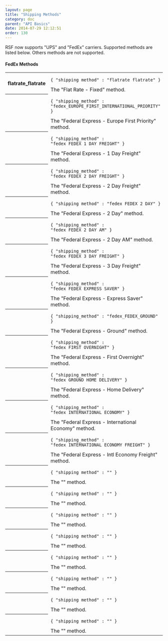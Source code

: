 ```yaml
---
layout: page
title: "Shipping Methods"
category: doc
parent: "API Basics"
date: 2014-07-29 12:12:51
order: 130
---
```


RSF now supports "UPS" and "FedEx" carriers. Supported methods are listed below. Others methods are not supported.

#### FedEx Methods

<table class="table-striped">
<tr>
  <th>flatrate_flatrate</th>
  <td>
  	<pre><code>{ "shipping_method" : "flatrate_flatrate" }</code></pre>
  	The "Flat Rate - Fixed" method.
  </td>	
</tr>
<tr>
  <th></th>
  <td>
  	<pre><code>{ "shipping_method" : "fedex_EUROPE_FIRST_INTERNATIONAL_PRIORITY" }</code></pre>
  	The "Federal Express - Europe First Priority" method.
  </td>	
</tr>
<tr>
  <th></th>
  <td>
  	<pre><code>{ "shipping_method" : "fedex_FEDEX_1_DAY_FREIGHT" }</code></pre>
  	The "Federal Express - 1 Day Freight" method.
  </td>	
</tr>
<tr>
  <th></th>
  <td>
  	<pre><code>{ "shipping_method" : "fedex_FEDEX_2_DAY_FREIGHT" }</code></pre>
  	The "Federal Express - 2 Day Freight" method.
  </td>	
</tr>
<tr>
  <th></th>
  <td>
  	<pre><code>{ "shipping_method" : "fedex_FEDEX_2_DAY" }</code></pre>
  	The "Federal Express - 2 Day" method.
  </td>	
</tr>
<tr>
  <th></th>
  <td>
  	<pre><code>{ "shipping_method" : "fedex_FEDEX_2_DAY_AM" }</code></pre>
  	The "Federal Express - 2 Day AM" method.
  </td>	
</tr>
<tr>
  <th></th>
  <td>
  	<pre><code>{ "shipping_method" : "fedex_FEDEX_3_DAY_FREIGHT" }</code></pre>
  	The "Federal Express - 3 Day Freight" method.
  </td>	
</tr>
<tr>
  <th></th>
  <td>
  	<pre><code>{ "shipping_method" : "fedex_FEDEX_EXPRESS_SAVER" }</code></pre>
  	The "Federal Express - Express Saver" method.
  </td>	
</tr>
<tr>
  <th></th>
  <td>
  	<pre><code>{ "shipping_method" : "fedex_FEDEX_GROUND" }</code></pre>
  	The "Federal Express - Ground" method.
  </td>	
</tr>
<tr>
  <th></th>
  <td>
  	<pre><code>{ "shipping_method" : "fedex_FIRST_OVERNIGHT" }</code></pre>
  	The "Federal Express - First Overnight" method.
  </td>	
</tr>
<tr>
  <th></th>
  <td>
  	<pre><code>{ "shipping_method" : "fedex_GROUND_HOME_DELIVERY" }</code></pre>
  	The "Federal Express - Home Delivery" method.
  </td>	
</tr>
<tr>
  <th></th>
  <td>
  	<pre><code>{ "shipping_method" : "fedex_INTERNATIONAL_ECONOMY" }</code></pre>
  	The "Federal Express - International Economy" method.
  </td>	
</tr>
<tr>
  <th></th>
  <td>
  	<pre><code>{ "shipping_method" : "fedex_INTERNATIONAL_ECONOMY_FREIGHT" }</code></pre>
  	The "Federal Express - Intl Economy Freight" method.
  </td>	
</tr>
<tr>
  <th></th>
  <td>
  	<pre><code>{ "shipping_method" : "" }</code></pre>
  	The "" method.
  </td>	
</tr>
<tr>
  <th></th>
  <td>
  	<pre><code>{ "shipping_method" : "" }</code></pre>
  	The "" method.
  </td>	
</tr>
<tr>
  <th></th>
  <td>
  	<pre><code>{ "shipping_method" : "" }</code></pre>
  	The "" method.
  </td>	
</tr>
<tr>
  <th></th>
  <td>
  	<pre><code>{ "shipping_method" : "" }</code></pre>
  	The "" method.
  </td>	
</tr>
<tr>
  <th></th>
  <td>
  	<pre><code>{ "shipping_method" : "" }</code></pre>
  	The "" method.
  </td>	
</tr>
<tr>
  <th></th>
  <td>
  	<pre><code>{ "shipping_method" : "" }</code></pre>
  	The "" method.
  </td>	
</tr>
<tr>
  <th></th>
  <td>
  	<pre><code>{ "shipping_method" : "" }</code></pre>
  	The "" method.
  </td>	
</tr>
<tr>
  <th></th>
  <td>
  	<pre><code>{ "shipping_method" : "" }</code></pre>
  	The "" method.
  </td>	
</tr>
</table>
